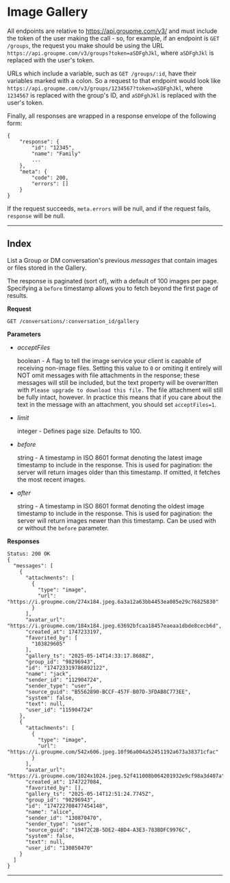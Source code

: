 # Image Gallery

All endpoints are relative to https://api.groupme.com/v3/ and must include the token of the user making the call - so, for example, if an endpoint is `GET /groups`, the request you make should be using the URL `https://api.groupme.com/v3/groups?token=aSDFghJkl`, where `aSDFghJkl` is replaced with the user's token.

URLs which include a variable, such as `GET /groups/:id`, have their variables marked with a colon. So a request to that endpoint would look like `https://api.groupme.com/v3/groups/1234567?token=aSDFghJkl`, where `1234567` is replaced with the group's ID, and `aSDFghJkl` is replaced with the user's token.

Finally, all responses are wrapped in a response envelope of the following form:

```
{
	"response": {
		"id": "12345",
		"name": "Family"
		...
	},
	"meta": {
		"code": 200,
		"errors": []
	}
}
```

If the request succeeds, `meta.errors` will be null, and if the request fails, `response` will be null.

***

## Index

List a Group or DM conversation's previous *messages* that contain images or files stored in the Gallery.

The response is paginated (sort of), with a default of 100 images per page. Specifying a `before` timestamp allows you to fetch beyond the first page of results.

**Request**

`GET /conversations/:conversation_id/gallery`

**Parameters**

* *acceptFiles*

  boolean - A flag to tell the image service your client is capable of receiving non-image files. Setting this value to `0` or omiting it entirely will NOT omit messages with file attachments in the response; these messages will still be included, but the text property will be overwritten with `Please upgrade to download this file.` The file attachment will still be fully intact, however. In practice this means that if you care about the text in the message with an attachment, you should set `acceptFiles=1`.
	
* *limit*

	integer - Defines page size. Defaults to 100.

* *before*

  string - A timestamp in ISO 8601 format denoting the latest image timestamp to include in the response. This is used for pagination: the server will return images older than this timestamp. If omitted, it fetches the most recent images.

* *after*

  string - A timestamp in ISO 8601 format denoting the oldest image timestamp to include in the response. This is used for pagination: the server will return images newer than this timestamp. Can be used with or without the `before` parameter.
	
**Responses**
```
Status: 200 OK
{
  "messages": [
    {
      "attachments": [
        {
          "type": "image",
          "url": "https://i.groupme.com/274x184.jpeg.6a3a12a63bb4453ea085e29c76825830"
        }
      ],
      "avatar_url": "https://i.groupme.com/184x184.jpeg.63692bfcaa18457eaeaa1dbde8cecb6d",
      "created_at": 1747233197,
      "favorited_by": [
        "103829605"
      ],
      "gallery_ts": "2025-05-14T14:33:17.8688Z",
      "group_id": "98296943",
      "id": "174723319786892122",
      "name": "jack",
      "sender_id": "112904724",
      "sender_type": "user",
      "source_guid": "B5562890-BCCF-457F-B07D-3FDAB8C773EE",
      "system": false,
      "text": null,
      "user_id": "115904724"
    },
    {
      "attachments": [
        {
          "type": "image",
          "url": "https://i.groupme.com/542x606.jpeg.10f96a004a52451192a673a38371cfac"
        }
      ],
      "avatar_url": "https://i.groupme.com/1024x1024.jpeg.52f411008b064201932e9cf98a3d407a",
      "created_at": 1747227084,
      "favorited_by": [],
      "gallery_ts": "2025-05-14T12:51:24.7745Z",
      "group_id": "98296943",
      "id": "174722708477454148",
      "name": "alice",
      "sender_id": "130870470",
      "sender_type": "user",
      "source_guid": "19472C2B-5DE2-4BD4-A3E3-783BDFC9976C",
      "system": false,
      "text": null,
      "user_id": "130850470"
    }
  ]
}
```
***
